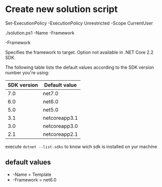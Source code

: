# Create new solution script

Set-ExecutionPolicy -ExecutionPolicy Unrestricted -Scope CurrentUser

./solution.ps1 -Name <Name> -Framework <FRAMEWORK>

-Framework <FRAMEWORK>

Specifies the framework to target. Option not available in .NET Core 2.2 SDK.

The following table lists the default values according to the SDK version number you're using:

|SDK version | Default value|
|-|-|
|7.0 | net7.0 | 
|6.0 | net6.0 |
|5.0 | net5.0 |
|3.1 | netcoreapp3.1 |
|3.0 | netcoreapp3.0 |
|2.1 | netcoreapp2.1 |

execute ```dotnet --list-sdks``` to know wich sdk is installed on yur machine

## default values

* -Name = Template
* -Framework = net6.0